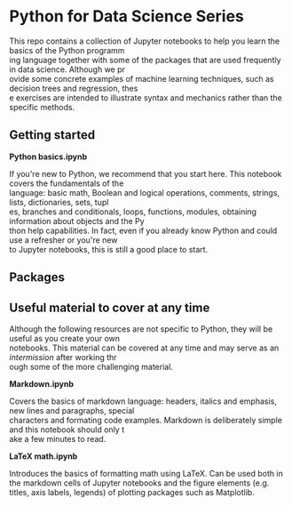 # Python for Data Science Series

This repo contains a collection of Jupyter notebooks to help you learn the basics of the Python programm\
ing language together with some of the packages that are used frequently in data science. Although we pr\
ovide some concrete examples of machine learning techniques, such as decision trees and regression, thes\
e exercises are intended to illustrate syntax and mechanics rather than the specific methods.

## Getting started

**Python basics.ipynb**

If you're new to Python, we recommend that you start here. This notebook covers the fundamentals of the \
language: basic math, Boolean and logical operations, comments, strings, lists, dictionaries, sets, tupl\
es, branches and conditionals, loops, functions, modules, obtaining information about objects and the Py\
thon help capabilities. In fact, even if you already know Python and could use a refresher or you're new\
 to Jupyter notebooks, this is still a good place to start.
 
## Packages 

## Useful material to cover at any time

Although the following resources are not specific to Python, they will be useful as you create your own \
notebooks. This material can be covered at any time and may serve as an *intermission* after working thr\
ough some of the more challenging material.

**Markdown.ipynb**

Covers the basics of markdown language: headers, italics and emphasis, new lines and paragraphs, special\
 characters and formating code examples. Markdown is deliberately simple and this notebook should only t\
ake a few minutes to read.

**LaTeX math.ipynb**

Introduces the basics of formatting math using LaTeX. Can be used both in the markdown cells of Jupyter notebooks and the figure elements (e.g. titles, axis labels, legends) of plotting packages such as Matplotlib.

